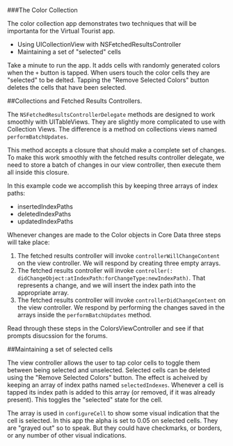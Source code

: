 
###The Color Collection

The color collection app demonstrates two techniques that will be importanta for the Virtual Tourist app. 

- Using UICollectionView with NSFetchedResultsController
- Maintaining a set of "selected" cells

Take a minute to run the app. It adds cells with randomly generated colors when the `+` button is tapped. When users touch the color cells they are "selected" to be delted. Tapping the "Remove Selected Colors" button deletes the cells that have been selected.

##Collections and Fetched Results Controllers. 

The `NSFetchedResultsControllerDelegate` methods are designed to work smoothly with UITableViews. They are slightly more complicated to use with Collection Views. The difference is a method on collections views named `performBatchUpdates`. 

This method accepts a closure that should make a complete set of changes. To make this work smoothly with the fetched results controller delegate, we need to store a batch of changes in our view controller, then execute them all inside this closure. 

In this example code we accomplish this by keeping three arrays of index paths: 

 - insertedIndexPaths
 - deletedIndexPaths
 - updatedIndexPaths

Whenever changes are made to the Color objects in Core Data three steps will take place:

1. The fetched results controller will invoke `controllerWillChangeContent` on the view controller. We will respond by creating three empty arrays.
2. The fetched results controller will invoke `controller(: didChangeObject:atIndexPath:forChangeType:newIndexPath)`. That represents a change, and we will insert the index path into the appropriate array.
3. The fetched results controller will invoke `controllerDidChangeContent` on the view controller. We respond by performing the changes saved in the arrays inside the `performBatchUpdates` method. 

Read through these steps in the ColorsViewController and see if that prompts disucssion for the forums. 

##Maintaining a set of selected cells

The view controller allows the user to tap color cells to toggle them between being selected and unselected. Selected cells can be deleted using the "Remove Selected Colors" button. The effect is acheived by keeping an array of index paths named `selectedIndexes`. Whenever a cell is tapped its index path is added to this array (or removed, if it was already present). This toggles the "selected" state for the cell. 

The array is used in `configureCell` to show some visual indication that the cell is selected. In this app the alpha is set to 0.05 on selected cells. They are "grayed out" so to speak. But they could have checkmarks, or borders, or any number of other visual indications. 

